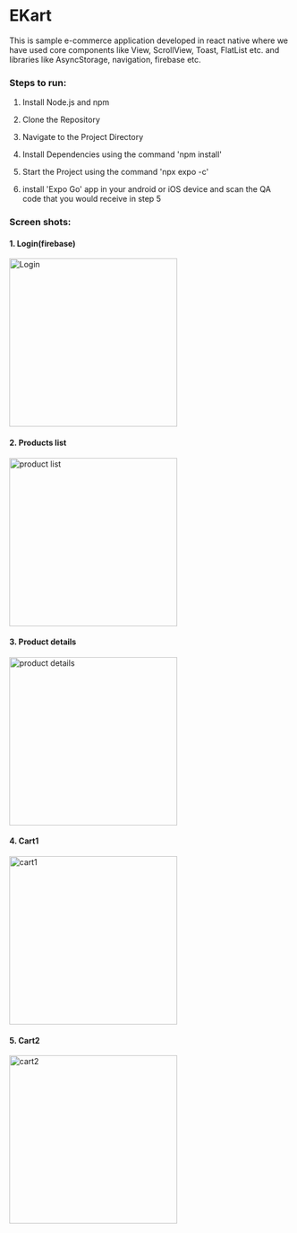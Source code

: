 # EKart
 This is sample e-commerce application developed in react native where we have used core components like View, ScrollView, Toast, FlatList etc. and libraries like AsyncStorage, navigation, firebase etc.

### Steps to run:

1. Install Node.js and npm

2. Clone the Repository

3. Navigate to the Project Directory

4. Install Dependencies using the command 'npm install'

5. Start the Project using the command 'npx expo -c'

6. install 'Expo Go' app in your android or iOS device and scan the QA code that you would receive in step 5

### Screen shots:

#### 1. Login(firebase)
   
   <img src="https://github.com/nallakshyams/EKart/assets/24761241/2403757e-5e51-4e25-b0ff-0e846be334ae)" alt="Login" width="300">

#### 2. Products list

   <img src="https://github.com/nallakshyams/EKart/assets/24761241/71d1b556-286d-4787-98b5-4ed52756c9a0" alt="product list" width="300">

#### 3. Product details

   <img src="https://github.com/nallakshyams/EKart/assets/24761241/7979ffd1-1c27-4936-acc2-c73ea7d1b112" alt="product details" width="300">

#### 4. Cart1

   <img src="https://github.com/nallakshyams/EKart/assets/24761241/0ef2bb42-0196-439e-9ba5-2deaea5036a8" alt="cart1" width="300">
   
#### 5. Cart2
   
   <img src="https://github.com/nallakshyams/EKart/assets/24761241/3ec17ff1-60b7-4222-8496-8a5fe9c0b29a" alt="cart2" width="300">



